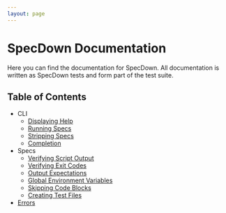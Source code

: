```yaml
---
layout: page
---
```


# SpecDown Documentation

Here you can find the documentation for SpecDown.
All documentation is written as SpecDown tests and form part of the test suite.

## Table of Contents

- CLI
  - [Displaying Help](cli/display_help.md)
  - [Running Specs](cli/running_specs.md)
  - [Stripping Specs](cli/stripping_specs.md)
  - [Completion](cli/completion.md)
- Specs
  - [Verifying Script Output](specs/verifying_script_output.md)
  - [Verifying Exit Codes](specs/verifying_exit_codes.md)
  - [Output Expectations](specs/output_expectations.md)
  - [Global Environment Variables](specs/global_environment_variables.md)
  - [Skipping Code Blocks](specs/skipping_code_blocks.md)
  - [Creating Test Files](specs/creating_test_files.md)
- [Errors](errors.md)

